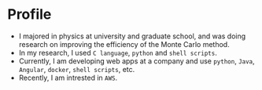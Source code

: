 # Profile
- I majored in physics at university and graduate school, and was doing research on improving the efficiency of the Monte Carlo method.
- In my research, I used `C language`, `python` and `shell scripts`.
- Currently, I am developing web apps at a company and use `python`, `Java`, `Angular`, `docker`, `shell scripts`, etc.
- Recently, I am intrested in `AWS`.